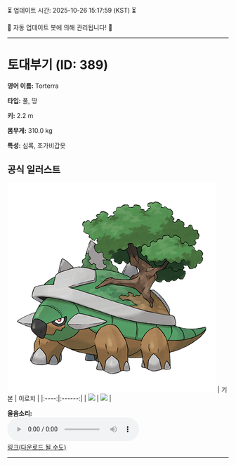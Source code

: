 
⏳ 업데이트 시간: 2025-10-26 15:17:59 (KST) ⏳

🤖 자동 업데이트 봇에 의해 관리됩니다! 🤖

---

# 토대부기 (ID: 389)
**영어 이름:** Torterra

**타입:** 풀, 땅

**키:** 2.2 m

**몸무게:** 310.0 kg

**특성:** 심록, 조가비갑옷

## 공식 일러스트
![](https://raw.githubusercontent.com/PokeAPI/sprites/master/sprites/pokemon/other/official-artwork/389.png)
| 기본 | 이로치 |
|:----:|:------:|
| <img src="http://play.pokemonshowdown.com/sprites/ani/torterra.gif" width="200"> | <img src="http://play.pokemonshowdown.com/sprites/ani-shiny/torterra.gif" width="200"> |

**울음소리:**<br><audio controls src="https://raw.githubusercontent.com/PokeAPI/cries/main/cries/pokemon/latest/389.ogg"></audio><br> [링크(다운로드 될 수도)](https://raw.githubusercontent.com/PokeAPI/cries/main/cries/pokemon/latest/389.ogg)


---
